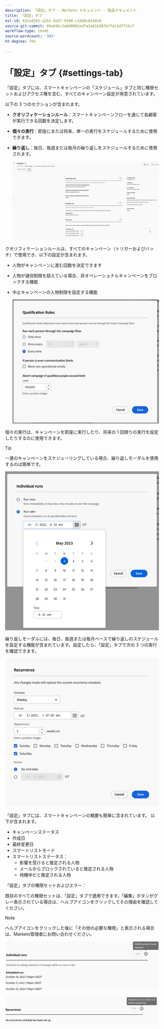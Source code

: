 ```yaml
---
description: 「設定」タブ - Marketo ドキュメント - 製品ドキュメント
title: 「設定」タブ
exl-id: 622ad162-a2b1-4a37-93d8-c1dd8c6e10c8
source-git-commit: 09a656c3a0d0002edfa1a61b987bff4c1dff33cf
workflow-type: tm+mt
source-wordcount: '303'
ht-degree: 76%

---
```


# 「設定」タブ {#settings-tab}

「設定」タブには、スマートキャンペーンの「スケジュール」タブと同じ権限セットおよびアクセス権を含む、すべてのキャンペーン設定が用意されています。

以下の 3 つのセクションが含まれます。

* **クオリフィケーションルール**：スマートキャンペーンフローを通じて各顧客が実行できる回数を決定します。

* **個々の実行**：即座にまたは将来、単一の実行をスケジュールするために使用できます。

* **繰り返し**：毎日、毎週または毎月の繰り返しをスケジュールするために使用されます。

  ![](assets/settings-tab-1.png)

クオリフィケーションルールは、すべてのキャンペーン（トリガーおよびバッチ）で使用でき、以下の設定が含まれます。

* 人物がキャンペーンに進む回数を決定できます
* 人物が通信制限を超えている場合、非オペレーショナルキャンペーンをブロックする機能
* 中止キャンペーンの人物制限を設定する機能

  ![](assets/settings-tab-2.png)

個々の実行は、キャンペーンを即座に実行したり、将来の 1 回限りの実行を設定したりするのに使用できます。

>[!TIP]
>
>一連のキャンペーンをスケジューリングしている場合、繰り返しモーダルを使用するのは簡単です。

![](assets/settings-tab-3.png)

繰り返しモーダルには、毎日、毎週または毎月ベースで繰り返しのスケジュールを設定する機能が含まれています。設定したら、「設定」タブで次の 3 つの実行を確認できます。

![](assets/settings-tab-4.png)

「設定」タブには、スマートキャンペーンの概要も簡単に含まれています。 以下が含まれます。

* キャンペーンステータス
* 作成日
* 最終変更日
* スマートリストモード
* スマートリストステータス：
   * 影響を受けると推定される人物
   * メールからブロックされていると推定される人物
   * 待機中だと推定される人物

「設定」タブの権限セットおよびエラー：

既存のすべての権限セットは、「設定」タブで適用できます。「編集」ボタンがグレー表示されている場合は、ヘルプアイコンをクリックしてその理由を確認してください。

>[!NOTE]
>
>ヘルプアイコンをクリックした後に「その他の必要な権限」と表示される場合は、Marketo管理者にお問い合わせください。

![](assets/settings-tab-5.png)

![](assets/settings-tab-6.png)
